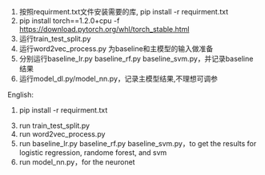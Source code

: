 1. 按照requirment.txt文件安装需要的库, pip install -r requirment.txt
2. pip install torch==1.2.0+cpu -f https://download.pytorch.org/whl/torch_stable.html
3. 运行train_test_split.py
4. 运行word2vec_process.py 为baseline和主模型的输入做准备
5. 分别运行baseline_lr.py baseline_rf.py baseline_svm.py，并记录baseline结果
6. 运行model_dl.py/model_nn.py，记录主模型结果,不理想可调参

English: 
1. pip install -r requirment.txt
<!-- 2. pip install torch==1.2.0+cpu -f https://download.pytorch.org/whl/torch_stable.html -->
3. run train_test_split.py
4. run word2vec_process.py 
5. run baseline_lr.py baseline_rf.py baseline_svm.py，to get the results for logistic regression, randome forest, and svm
6. run model_nn.py，for the neuronet 